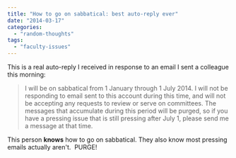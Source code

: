 ```yaml
---
title: "How to go on sabbatical: best auto-reply ever"
date: "2014-03-17"
categories: 
  - "random-thoughts"
tags: 
  - "faculty-issues"
---
```


This is a real auto-reply I received in response to an email I sent a colleague this morning:

> I will be on sabbatical from 1 January through 1 July 2014. I will not be responding to email sent to this account during this time, and will not be accepting any requests to review or serve on committees. The messages that accumulate during this period will be purged, so if you have a pressing issue that is still pressing after July 1, please send me a message at that time.

This person **knows** how to go on sabbatical. They also know most pressing emails actually aren't.  PURGE!
